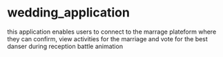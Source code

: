 # wedding_application
this application enables users to connect to the marrage plateform where they can confirm, view activities for the marriage and vote for the best danser during reception battle animation
